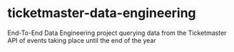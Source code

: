 # ticketmaster-data-engineering

End-To-End Data Engineering project querying data from the Ticketmaster API of events taking place until the end of the year<br>

